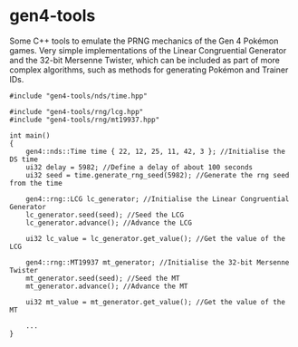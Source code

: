 # gen4-tools
 
Some C++ tools to emulate the PRNG mechanics of the Gen 4 Pokémon games.
Very simple implementations of the Linear Congruential Generator and the 32-bit Mersenne Twister, which can be included as part of more complex algorithms, such as methods for generating Pokémon and Trainer IDs.

```
#include "gen4-tools/nds/time.hpp"

#include "gen4-tools/rng/lcg.hpp"
#include "gen4-tools/rng/mt19937.hpp"

int main()
{
	gen4::nds::Time time { 22, 12, 25, 11, 42, 3 }; //Initialise the DS time
	ui32 delay = 5982; //Define a delay of about 100 seconds
	ui32 seed = time.generate_rng_seed(5982); //Generate the rng seed from the time

	gen4::rng::LCG lc_generator; //Initialise the Linear Congruential Generator
	lc_generator.seed(seed); //Seed the LCG
	lc_generator.advance(); //Advance the LCG

	ui32 lc_value = lc_generator.get_value(); //Get the value of the LCG
 
	gen4::rng::MT19937 mt_generator; //Initialise the 32-bit Mersenne Twister
	mt_generator.seed(seed); //Seed the MT
	mt_generator.advance(); //Advance the MT

	ui32 mt_value = mt_generator.get_value(); //Get the value of the MT

	...
}
```
